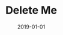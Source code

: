 ---
title: Delete Me
tags: [Digital]

type: docs
date: 2019-01-01
image: delete-me.webp
summary: "Hand-set typography, mixed media collage."
bookToc: false
---